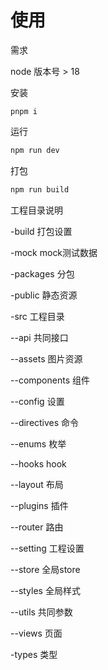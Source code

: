 # 使用

需求

node 版本号 > 18

安装

```-
pnpm i
```

运行

```bash
npm run dev
```

打包

```bash
npm run build
```

工程目录说明

-build 打包设置

-mock mock测试数据

-packages 分包

-public 静态资源

-src 工程目录

--api 共同接口

--assets 图片资源

--components 组件

--config 设置

--directives 命令

--enums 枚举

--hooks hook

--layout 布局

--plugins 插件

--router 路由

--setting 工程设置

--store 全局store

--styles 全局样式

--utils 共同参数

--views 页面

-types 类型

